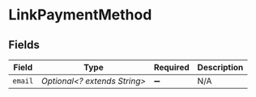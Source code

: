 # LinkPaymentMethod


## Fields

| Field                        | Type                         | Required                     | Description                  |
| ---------------------------- | ---------------------------- | ---------------------------- | ---------------------------- |
| `email`                      | *Optional<? extends String>* | :heavy_minus_sign:           | N/A                          |